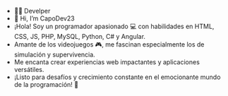 - 👨‍💻 Develper
- 👋 Hi, I’m CapoDev23
- ¡Hola! Soy un programador apasionado 💻 con habilidades en HTML, CSS, JS, PHP, MySQL, Python, C# y Angular.
-  Amante de los videojuegos 🎮, me fascinan especialmente los de simulación y supervivencia.
-  Me encanta crear experiencias web impactantes y aplicaciones versátiles.
-  ¡Listo para desafíos y crecimiento constante en el emocionante mundo de la programación! 🚀

<!---
TeamGalacticMC/TeamGalacticMC is a ✨ special ✨ repository because its `README.md` (this file) appears on your GitHub profile.
You can click the Preview link to take a look at your changes.
--->
